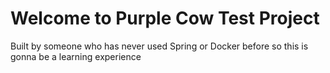 # Welcome to Purple Cow Test Project
Built by someone who has never used Spring or Docker before so 
this is gonna be a learning experience